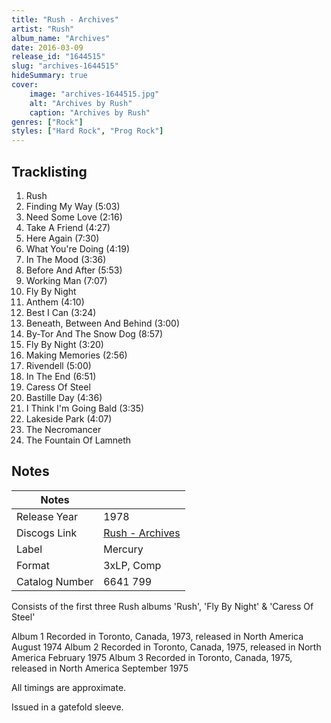 ```yaml
---
title: "Rush - Archives"
artist: "Rush"
album_name: "Archives"
date: 2016-03-09
release_id: "1644515"
slug: "archives-1644515"
hideSummary: true
cover:
    image: "archives-1644515.jpg"
    alt: "Archives by Rush"
    caption: "Archives by Rush"
genres: ["Rock"]
styles: ["Hard Rock", "Prog Rock"]
---
```


## Tracklisting
1. Rush
2. Finding My Way (5:03)
3. Need Some Love (2:16)
4. Take A Friend (4:27)
5. Here Again (7:30)
6. What You're Doing (4:19)
7. In The Mood (3:36)
8. Before And After (5:53)
9. Working Man (7:07)
10. Fly By Night
11. Anthem (4:10)
12. Best I Can (3:24)
13. Beneath, Between And Behind (3:00)
14. By-Tor And The Snow Dog (8:57)
15. Fly By Night (3:20)
16. Making Memories (2:56)
17. Rivendell (5:00)
18. In The End (6:51)
19. Caress Of Steel
20. Bastille Day (4:36)
21. I Think I'm Going Bald (3:35)
22. Lakeside Park (4:07)
23. The Necromancer
24. The Fountain Of Lamneth



## Notes

| Notes          |             |
| ---------------| ----------- |
| Release Year   | 1978 |
| Discogs Link   | [Rush - Archives](https://www.discogs.com/release/1644515-Rush-Archives) |
| Label          | Mercury |
| Format         | 3xLP, Comp |
| Catalog Number | 6641 799 |

Consists of the first three Rush albums 'Rush', 'Fly By Night' & 'Caress Of Steel'  Album 1 Recorded in Toronto, Canada, 1973, released in North America August 1974 Album 2 Recorded in Toronto, Canada, 1975, released in North America February 1975 Album 3 Recorded in Toronto, Canada, 1975, released in North America September 1975  All timings are approximate.  Issued in a gatefold sleeve. 

